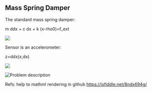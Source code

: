 ## Mass Spring Damper
The standard mass spring damper:

m ddx + c dx + k (x-rho0)=f_ext

<img src="https://render.githubusercontent.com/render/math?math=m%20%5Cddot%7Bx%7D%20%2Bk(x-%5Crho_0)%20%2B%20c%20%5Cdot%7Bx%7D%20%3D%20f_%7Bext%7D">

Sensor is an accelerometer:

z=ddx(x,dx)

<img src="https://render.githubusercontent.com/render/math?math=z%3D%20%5Cddot%7Bx%7D(x%2C%5Cdot%7Bx%7D)">

![Problem description](https://github.com/jabierros/Mass-Spring-Damper-IEKF/blob/main/mass_spring_damper.png)


Refs: help to mathml rendering in github https://jsfiddle.net/8ndx694g/
